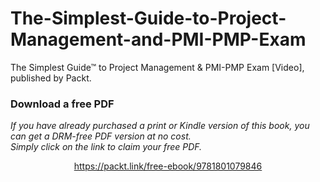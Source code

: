 # The-Simplest-Guide-to-Project-Management-and-PMI-PMP-Exam
The Simplest Guide™ to Project Management &amp; PMI-PMP Exam [Video], published by Packt.
### Download a free PDF

 <i>If you have already purchased a print or Kindle version of this book, you can get a DRM-free PDF version at no cost.<br>Simply click on the link to claim your free PDF.</i>
<p align="center"> <a href="https://packt.link/free-ebook/9781801079846">https://packt.link/free-ebook/9781801079846 </a> </p>
